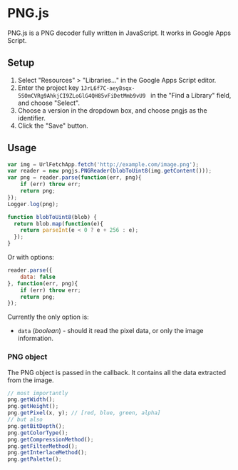 
PNG.js
======

PNG.js is a PNG decoder fully written in JavaScript. It works in Google Apps Script.

Setup
-----

1. Select "Resources" > "Libraries..." in the Google Apps Script
editor.
2. Enter the project key `1JrL6f7C-aey8sqx-5SOmCVRg9AhkjCI9ZLoGlG4QH85vFiDetMmb9vU9 ` in the "Find a Library" field, and choose "Select". 
3. Choose a version in the dropdown box, and choose pngjs as the
identifier. 
4. Click the "Save" button.

Usage
-----

``` js
var img = UrlFetchApp.fetch('http://example.com/image.png');
var reader = new pngjs.PNGReader(blobToUint8(img.getContent()));
var png = reader.parse(function(err, png){
	if (err) throw err;
	return png;
});
Logger.log(png);

function blobToUint8(blob) {
  return blob.map(function(e){
    return parseInt(e < 0 ? e + 256 : e);
  });
}

```

Or with options:

``` js
reader.parse({
	data: false
}, function(err, png){
	if (err) throw err;
	return png;
});

```

Currently the only option is:

- `data` (*boolean*) - should it read the pixel data, or only the image information.

### PNG object

The PNG object is passed in the callback. It contains all the data extracted
from the image.

``` js
// most importantly
png.getWidth();
png.getHeight();
png.getPixel(x, y); // [red, blue, green, alpha]
// but also
png.getBitDepth();
png.getColorType();
png.getCompressionMethod();
png.getFilterMethod();
png.getInterlaceMethod();
png.getPalette();
```
